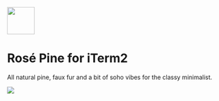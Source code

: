 <img src="https://github.com/rose-pine/rose-pine-theme/blob/master/assets/icon.png" width="64" />

# Rosé Pine for iTerm2

All natural pine, faux fur and a bit of soho vibes for the classy minimalist.

[![](https://img.shields.io/badge/Rosé%20Pine%20Theme-191724)](https://github.com/rose-pine/rose-pine-theme)
